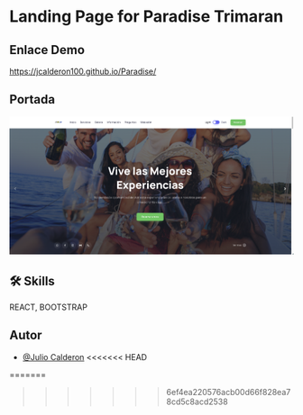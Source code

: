 # Landing Page for Paradise Trimaran 

##

## Enlace Demo

https://jcalderon100.github.io/Paradise/


## Portada
![App Screenshot](https://github.com/jcalderon100/Paradise/blob/main/assets/img/heroparadise.png?raw=true)


## 🛠 Skills
REACT, BOOTSTRAP

## Autor

- [@Julio Calderon](https://github.com/jcalderon100)
<<<<<<< HEAD

=======
>>>>>>> 6ef4ea220576acb00d66f828ea78cd5c8acd2538

